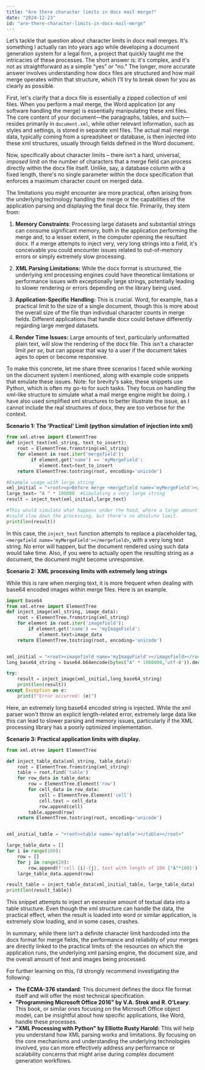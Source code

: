 ```yaml
---
title: "Are there character limits in docx mail merge?"
date: "2024-12-23"
id: "are-there-character-limits-in-docx-mail-merge"
---
```


Let’s tackle that question about character limits in docx mail merges. It's something I actually ran into years ago while developing a document generation system for a legal firm, a project that quickly taught me the intricacies of these processes. The short answer is: it's complex, and it's not as straightforward as a simple “yes” or “no.” The longer, more accurate answer involves understanding how docx files are structured and how mail merge operates within that structure, which I’ll try to break down for you as clearly as possible.

First, let's clarify that a docx file is essentially a zipped collection of xml files. When you perform a mail merge, the Word application (or any software handling the merge) is essentially manipulating these xml files. The core content of your document—the paragraphs, tables, and such—resides primarily in `document.xml`, while other relevant information, such as styles and settings, is stored in separate xml files. The actual mail merge data, typically coming from a spreadsheet or database, is then injected into these xml structures, usually through fields defined in the Word document.

Now, specifically about character limits – there isn't a hard, universal, *imposed* limit on the number of characters that a merge field can process directly within the docx file itself. Unlike, say, a database column with a fixed length, there's no single parameter within the docx specification that enforces a maximum character count on merged data.

The limitations you might encounter are more practical, often arising from the underlying technology handling the merge or the capabilities of the application parsing and displaying the final docx file. Primarily, they stem from:

1.  **Memory Constraints**: Processing large datasets and substantial strings can consume significant memory, both in the application performing the merge and, to a lesser extent, in the computer opening the resultant docx. If a merge attempts to inject very, very long strings into a field, it's conceivable you could encounter issues related to out-of-memory errors or simply extremely slow processing.

2.  **XML Parsing Limitations:** While the docx format is structured, the underlying xml processing engines could have theoretical limitations or performance issues with exceptionally large strings, potentially leading to slower rendering or errors depending on the library being used.

3. **Application-Specific Handling:** This is crucial. Word, for example, has a practical limit to the size of a single document, though this is more about the overall size of the file than individual character counts in merge fields. Different applications that handle docx could behave differently regarding large merged datasets.

4.  **Render Time Issues:** Large amounts of text, particularly unformatted plain text, will slow the rendering of the docx file. This isn't a character limit *per se*, but can appear that way to a user if the document takes ages to open or become responsive.

To make this concrete, let me share three scenarios I faced while working on the document system I mentioned, along with example code snippets that emulate these issues. Note: for brevity's sake, these snippets use Python, which is often my go-to for such tasks. They focus on handling the xml-like structure to simulate what a mail merge engine might be doing. I have also used simplified xml structures to better illustrate the issue, as I cannot include the real structures of docx, they are too verbose for the context.

**Scenario 1: The 'Practical' Limit (python simulation of injection into xml)**

```python
from xml.etree import ElementTree
def inject_text(xml_string, text_to_insert):
    root = ElementTree.fromstring(xml_string)
    for element in root.iter('mergefield'):
         if element.get('name') == 'myMergeField':
            element.text=text_to_insert
    return ElementTree.tostring(root, encoding='unicode')

#Example usage with large string
xml_initial = "<root><p>Before merge <mergefield name='myMergeField'></mergefield> After Merge.</p></root>"
large_text= "A " * 100000  #Simulating a very large string
result = inject_text(xml_initial,large_text)

#This would simulate what happens under the hood, where a large amount of text
#could slow down the processing, but there's no absolute limit.
print(len(result))
```

In this case, the `inject_text` function attempts to replace a placeholder tag, `<mergefield name='myMergeField'></mergefield>`, with a very long text string. No error will happen, but the document rendered using such data would take time. Also, if you were to actually open the resulting string as a document, the document might become unresponsive.

**Scenario 2: XML processing limits with extremely long strings**

While this is rare when merging text, it is more frequent when dealing with base64 encoded images within merge files. Here is an example.
```python
import base64
from xml.etree import ElementTree
def inject_image(xml_string, image_data):
    root = ElementTree.fromstring(xml_string)
    for element in root.iter('imagefield'):
        if element.get('name') == 'myImageField':
            element.text=image_data
    return ElementTree.tostring(root, encoding='unicode')


xml_initial = "<root><imagefield name='myImageField'></imagefield></root>"
long_base64_string = base64.b64encode(bytes("A" * 1000000,'utf-8')).decode('utf-8')

try:
    result = inject_image(xml_initial,long_base64_string)
    print(len(result))
except Exception as e:
    print(f"Error occurred: {e}")
```

Here, an extremely long base64 encoded string is injected. While the xml parser won't throw an explicit length-related error, extremely large data like this can lead to slower parsing and memory issues, particularly if the XML processing library has a poorly optimized implementation.

**Scenario 3: Practical application limits with display.**

```python
from xml.etree import ElementTree

def inject_table_data(xml_string, table_data):
    root = ElementTree.fromstring(xml_string)
    table = root.find('table')
    for row_data in table_data:
        row = ElementTree.Element('row')
        for cell_data in row_data:
            cell = ElementTree.Element('cell')
            cell.text = cell_data
            row.append(cell)
        table.append(row)
    return ElementTree.tostring(root, encoding='unicode')


xml_initial_table = "<root><table name='mytable'></table></root>"

large_table_data = []
for i in range(100):
    row = []
    for j in range(20):
        row.append(f'cell {i}-{j}, text with length of 100 {"A"*100}')
    large_table_data.append(row)

result_table = inject_table_data(xml_initial_table, large_table_data)
print(len(result_table))
```

This snippet attempts to inject an excessive amount of textual data into a table structure. Even though the xml structure can handle the data, the practical effect, when the result is loaded into word or similar application, is extremely slow loading, and in some cases, crashes.

In summary, while there isn’t a definite character limit hardcoded into the docx format for merge fields, the performance and reliability of your merges are directly linked to the practical limits of: the resources on which the application runs, the underlying xml parsing engine, the document size, and the overall amount of text and images being processed.

For further learning on this, I’d strongly recommend investigating the following:

*   **The ECMA-376 standard**: This document defines the docx file format itself and will offer the most technical specification.
*   **"Programming Microsoft Office 2016" by V.A. Strok and R. O'Leary**: This book, or similar ones focusing on the Microsoft Office object model, can be insightful about how specific applications, like Word, handle these processes.
*  **"XML Processing with Python" by Elliotte Rusty Harold:** This will help you understand how XML parsing works and limitations.
By focusing on the core mechanisms and understanding the underlying technologies involved, you can more effectively address any performance or scalability concerns that might arise during complex document generation workflows.
